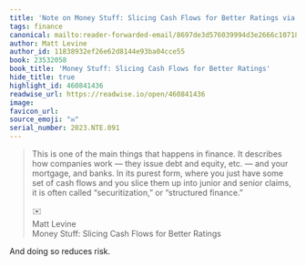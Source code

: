```yaml
---
title: 'Note on Money Stuff: Slicing Cash Flows for Better Ratings via Matt Levine'
tags: finance
canonical: mailto:reader-forwarded-email/8697de3d576039994d3e2666c1071843
author: Matt Levine
author_id: 11838932ef26e62d8144e93ba04cce55
book: 23532058
book_title: 'Money Stuff: Slicing Cash Flows for Better Ratings'
hide_title: true
highlight_id: 460841436
readwise_url: https://readwise.io/open/460841436
image:
favicon_url:
source_emoji: "✉️"
serial_number: 2023.NTE.091
---
```

> This is one of the main things that happens in finance. It describes how companies work — they issue debt and equity, etc. — and your mortgage, and banks. In its purest form, where you just have some set of cash flows and you slice them up into junior and senior claims, it is often called “securitization,” or “structured finance.”
> <div class="quoteback-footer"><div class="quoteback-avatar"><span class="mini-emoji"> ✉️</span></div><div class="quoteback-metadata"><div class="metadata-inner"><span style="display:none">FROM:</span><div aria-label="Matt Levine" class="quoteback-author"> Matt Levine</div><div aria-label="Money Stuff: Slicing Cash Flows for Better Ratings" class="quoteback-title"> Money Stuff: Slicing Cash Flows for Better Ratings</div></div></div></div>

And doing so reduces risk.